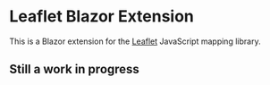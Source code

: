 # Leaflet Blazor Extension

This is a Blazor extension for the [Leaflet](https://leafletjs.com/) JavaScript mapping library.

## Still a work in progress